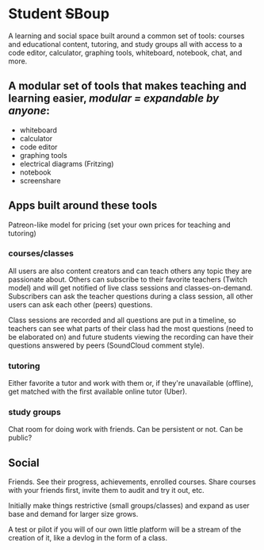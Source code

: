 # Student ~~S~~Boup

A learning and social space built around a common set of tools: courses and educational content, tutoring, and study groups all with access to a code editor, calculator, graphing tools, whiteboard, notebook, chat, and more.

## A modular set of tools that makes teaching and learning easier, _modular = expandable by anyone_:
- whiteboard
- calculator
- code editor
- graphing tools
- electrical diagrams (Fritzing)
- notebook
- screenshare

## Apps built around these tools
Patreon-like model for pricing (set your own prices for teaching and tutoring)
### courses/classes
All users are also content creators and can teach others any topic they are passionate about. Others can subscribe to their favorite teachers (Twitch model) and will get notified of live class sessions and classes-on-demand. Subscribers can ask the teacher questions during a class session, all other users can ask each other (peers) questions.

Class sessions are recorded and all questions are put in a timeline, so teachers can see what parts of their class had the most questions (need to be elaborated on) and future students viewing the recording can have their questions answered by peers (SoundCloud comment style).

### tutoring
Either favorite a tutor and work with them or, if they're unavailable (offline), get matched with the first available online tutor (Uber).

### study groups
Chat room for doing work with friends. Can be persistent or not. Can be public?

## Social
Friends. See their progress, achievements, enrolled courses. Share courses with your friends first, invite them to audit and try it out, etc.

Initially make things restrictive (small groups/classes) and expand as user base and demand for larger size grows.

A test or pilot if you will of our own little platform will be a stream of the creation of it, like a devlog in the form of a class. 
